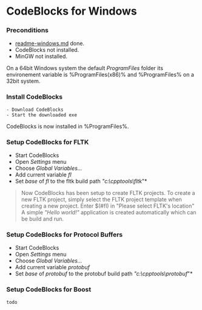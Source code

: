 # CodeBlocks for Windows

### Preconditions
 - [readme-windows.md](/readme-windows.md) done.
 - CodeBlocks not installed.
 - MinGW not installed.
 
On a 64bit Windows system the default *ProgramFiles*
folder its environement variable is %ProgramFiles(x86)%
and %ProgramFiles% on a 32bit system.

### Install CodeBlocks

	- Download CodeBlocks
	- Start the downloaded exe

CodeBlocks is now installed in %ProgramFiles%.
	

### Setup CodeBlocks for FLTK

 - Start CodeBlocks
 - Open *Settings* menu
 - Choose *Global Variables...*
 - Add current variable *fl*
 - Set *base* of *fl* to the fltk build path *"c:\cpptools\fltk*"*

>Now CodeBlocks has been setup to create FLTK projects. 
>To create a new FLTK project, simply select the FLTK project template
>when creating a new project.
>Enter $(#fl) in "Please select FLTK's location"
>A simple *"Hello world!"* application is created automatically which
>can be build and run.
 
 
### Setup CodeBlocks for Protocol Buffers

 - Start CodeBlocks
 - Open *Settings* menu
 - Choose *Global Variables...*
 - Add current variable *protobuf*
 - Set *base* of *protobuf* to the protobuf build path *"c:\cpptools\protobuf*"*

### Setup CodeBlocks for Boost
	todo
	
[CodeBlocks]:http://www.codeblocks.org/
